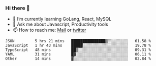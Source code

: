 ### Hi there 👋

- 🌱 I’m currently learning GoLang, React, MySQL
- 💬 Ask me about Javascript, Productivity tools 
- 📫 How to reach me: [Mail](mailto:kvaishak47@gmail.com) or [twitter](https://twitter.com/kvaish4k)

<!--START_SECTION:waka-->
```text
JSON         5 hrs 21 mins   ███████████████▒░░░░░░░░░   61.58 % 
JavaScript   1 hr 43 mins    █████░░░░░░░░░░░░░░░░░░░░   19.78 % 
TypeScript   48 mins         ██▒░░░░░░░░░░░░░░░░░░░░░░   09.31 % 
YAML         31 mins         █▓░░░░░░░░░░░░░░░░░░░░░░░   06.11 % 
Other        14 mins         ▓░░░░░░░░░░░░░░░░░░░░░░░░   02.84 % 
```
<!--END_SECTION:waka-->
